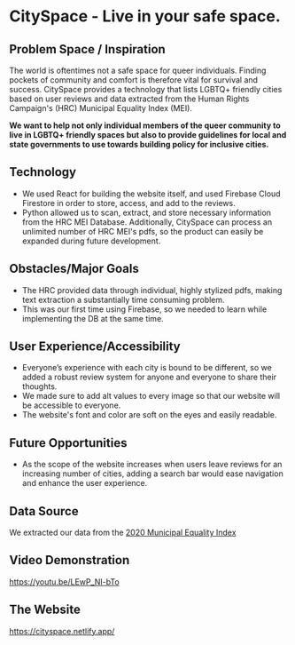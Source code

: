 # CitySpace - Live in your safe space.

## Problem Space / Inspiration

The world is oftentimes not a safe space for queer individuals. Finding pockets of community and comfort is therefore vital for survival and success. CitySpace provides a technology that lists LGBTQ+ friendly cities based on user reviews and data extracted from the Human Rights Campaign's (HRC) Municipal Equality Index (MEI).

**We want to help not only individual members of the queer community to live in LGBTQ+ friendly spaces but also to provide guidelines for local and state governments to use towards building policy for inclusive cities.**

## Technology

- We used React for building the website itself, and used Firebase Cloud Firestore in order to store, access, and add to the reviews.
- Python allowed us to scan, extract, and store necessary information from the HRC MEI Database. Additionally, CitySpace can process an unlimited number of HRC MEI's pdfs, so the product can easily be expanded during future development.

## Obstacles/Major Goals
- The HRC provided data through individual, highly stylized pdfs, making text extraction a substantially time consuming problem. 
- This was our first time using Firebase, so we needed to learn while implementing the DB at the same time.

## User Experience/Accessibility
- Everyone’s experience with each city is bound to be different, so we added a robust review system for anyone and everyone to share their thoughts.
- We made sure to add alt values to every image so that our website will be accessible to everyone.
- The website's font and color are soft on the eyes and easily readable.

## Future Opportunities
- As the scope of the website increases when users leave reviews for an increasing number of cities, adding a search bar would ease navigation and enhance the user experience.

## Data Source 
We extracted our data from the [2020 Municipal Equality Index](https://www.hrc.org/resources/mei-2020-see-your-citys-score)

## Video Demonstration 
https://youtu.be/LEwP_NI-bTo

## The Website
https://cityspace.netlify.app/
